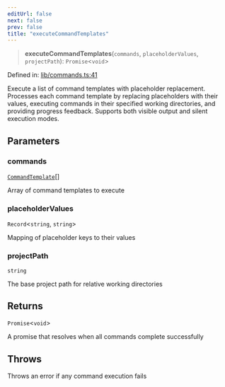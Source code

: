 ```yaml
---
editUrl: false
next: false
prev: false
title: "executeCommandTemplates"
---
```


> **executeCommandTemplates**(`commands`, `placeholderValues`, `projectPath`): `Promise`\<`void`\>

Defined in: [lib/commands.ts:41](https://github.com/yashjawale/fabr/blob/af253d796213941a067e07d1a9e8b7372a1ddc07/src/lib/commands.ts#L41)

Execute a list of command templates with placeholder replacement.
Processes each command template by replacing placeholders with their values,
executing commands in their specified working directories, and providing
progress feedback. Supports both visible output and silent execution modes.

## Parameters

### commands

[`CommandTemplate`](/fabr/docs/api/types/fabr-config/interfaces/commandtemplate/)[]

Array of command templates to execute

### placeholderValues

`Record`\<`string`, `string`\>

Mapping of placeholder keys to their values

### projectPath

`string`

The base project path for relative working directories

## Returns

`Promise`\<`void`\>

A promise that resolves when all commands complete successfully

## Throws

Throws an error if any command execution fails
